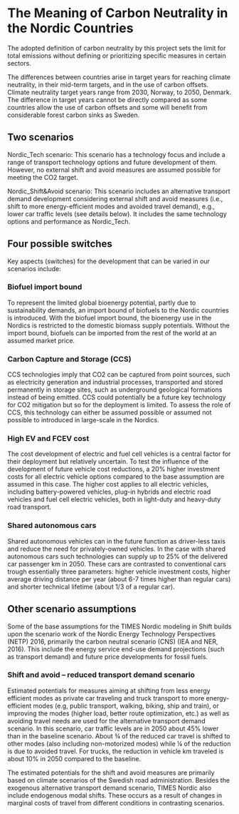 # The Meaning of Carbon Neutrality in the Nordic Countries

The adopted definition of carbon neutrality by this project sets the limit for total emissions without defining or prioritizing specific measures in certain sectors.

The differences between countries arise in target years for reaching climate neutrality, in their mid-term targets, and in the
use of carbon offsets. Climate neutrality target years range from 2030, Norway, to 2050, Denmark. The difference in target years cannot be directly compared as some countries allow the use of carbon offsets and some will benefit from considerable
forest carbon sinks as Sweden.


## Two scenarios

Nordic_Tech scenario: This scenario has a technology focus and include a range of transport technology options and future development of them. However, no external shift and avoid measures are assumed possible for meeting the CO2 target. 

Nordic_Shift&Avoid scenario: This scenario includes an alternative transport demand development considering external shift and avoid measures (i.e., shift to more energy-efficient modes and avoided travel demand), e.g., lower car traffic levels (see details below). It includes the same technology options and performance as Nordic_Tech.

## Four possible switches

Key aspects (switches) for the development that can be varied in our scenarios include: 

### Biofuel import bound

To represent the limited global bioenergy potential, partly due to sustainability demands, an import bound of biofuels to the Nordic countries is introduced. With the biofuel import bound, the bioenergy use in the Nordics is restricted to the domestic biomass supply potentials. Without the import bound, biofuels can be imported from the rest of the world at an assumed market price. 

### Carbon Capture and Storage (CCS)

CCS technologies imply that CO2 can be captured from point sources, such as electricity generation and industrial processes, transported and stored permanently in storage sites, such as underground geological formations instead of being emitted. CCS could potentially be a future key technology for CO2 mitigation but so for the deployment is limited. To assess the role of CCS, this technology can either be assumed possible or assumed not possible to introduced in large-scale in the Nordics. 

### High EV and FCEV cost

The cost development of electric and fuel cell vehicles is a central factor for their deployment but relatively uncertain. To test the influence of the development of future vehicle cost reductions, a 20% higher investment costs for all electric vehicle options compared to the base assumption are assumed in this case. The higher cost applies to all electric vehicles, including battery-powered vehicles, plug-in hybrids and electric road vehicles and fuel cell electric vehicles, both in light-duty and heavy-duty road transport. 

### Shared autonomous cars

Shared autonomous vehicles can in the future function as driver-less taxis and reduce the need for privately-owned vehicles. In the case with shared autonomous cars such technologies can supply up to 25% of the delivered car passenger km in 2050. These cars are contrasted to conventional cars trough essentially three parameters: higher vehicle investment costs, higher average driving distance per year (about 6-7 times higher than regular cars) and shorter technical lifetime (about 1/3 of a regular car). 

## Other scenario assumptions

Some of the base assumptions for the TIMES Nordic modeling in Shift builds upon the scenario work of the Nordic Energy Technology Perspectives (NETP) 2016, primarily the carbon neutral scenario (CNS) (IEA and NER, 2016). This include the energy service end-use demand projections (such as transport demand) and future price developments for fossil fuels. 

### Shift and avoid – reduced transport demand scenario

Estimated potentials for measures aiming at shifting from less energy efficient modes as private car traveling and truck transport to more energy-efficient modes (e.g, public transport, walking, biking, ship and train), or improving the modes (higher load, better route optimization, etc.) as well as avoiding travel needs are used for the alternative transport demand scenario. In this scenario, car traffic levels are in 2050 about 45% lower than in the baseline scenario. About ¾ of the reduced car travel is shifted to other modes (also including non-motorized modes) while ¼ of the reduction is due to avoided travel. For trucks, the reduction in vehicle km traveled is about 10% in 2050 compared to the baseline.   

The estimated potentials for the shift and avoid measures are primarily based on climate scenarios of the Swedish road administration. Besides the exogenous alternative transport demand scenario, TIMES Nordic also include endogenous modal shifts. These occurs as a result of changes in marginal costs of travel from different conditions in contrasting scenarios. 
